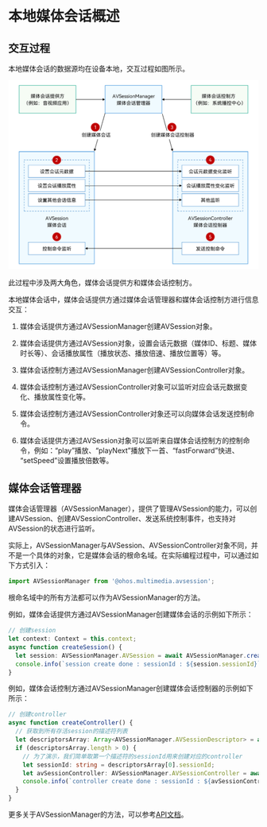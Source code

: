 # 本地媒体会话概述

## 交互过程

本地媒体会话的数据源均在设备本地，交互过程如图所示。

![Local AVSession Interaction Process](figures/local-avsession-interaction-process.png)

此过程中涉及两大角色，媒体会话提供方和媒体会话控制方。

本地媒体会话中，媒体会话提供方通过媒体会话管理器和媒体会话控制方进行信息交互：

1. 媒体会话提供方通过AVSessionManager创建AVSession对象。

2. 媒体会话提供方通过AVSession对象，设置会话元数据（媒体ID、标题、媒体时长等）、会话播放属性（播放状态、播放倍速、播放位置等）等。

3. 媒体会话控制方通过AVSessionManager创建AVSessionController对象。

4. 媒体会话控制方通过AVSessionController对象可以监听对应会话元数据变化、播放属性变化等。

5. 媒体会话控制方通过AVSessionController对象还可以向媒体会话发送控制命令。

6. 媒体会话提供方通过AVSession对象可以监听来自媒体会话控制方的控制命令，例如：“play”播放、“playNext”播放下一首、“fastForward”快进、 “setSpeed”设置播放倍数等。

## 媒体会话管理器

媒体会话管理器（AVSessionManager），提供了管理AVSession的能力，可以创建AVSession、创建AVSessionController、发送系统控制事件，也支持对AVSession的状态进行监听。

实际上，AVSessionManager与AVSession、AVSessionController对象不同，并不是一个具体的对象，它是媒体会话的根命名域。在实际编程过程中，可以通过如下方式引入：

```ts
import AVSessionManager from '@ohos.multimedia.avsession';
```

根命名域中的所有方法都可以作为AVSessionManager的方法。

例如，媒体会话提供方通过AVSessionManager创建媒体会话的示例如下所示：
 
```ts
// 创建session
let context: Context = this.context;
async function createSession() {
  let session: AVSessionManager.AVSession = await AVSessionManager.createAVSession(context, 'SESSION_NAME', 'audio');
  console.info(`session create done : sessionId : ${session.sessionId}`);
}
```

例如，媒体会话控制方通过AVSessionManager创建媒体会话控制器的示例如下所示：

```ts
// 创建controller
async function createController() {
  // 获取到所有存活session的描述符列表
  let descriptorsArray: Array<AVSessionManager.AVSessionDescriptor> = await AVSessionManager.getAllSessionDescriptors();
  if (descriptorsArray.length > 0) {
    // 为了演示，我们简单取第一个描述符的sessionId用来创建对应的controller
    let sessionId: string = descriptorsArray[0].sessionId;
    let avSessionController: AVSessionManager.AVSessionController = await AVSessionManager.createController(sessionId);
    console.info(`controller create done : sessionId : ${avSessionController.sessionId}`);
  }
}
```

更多关于AVSessionManager的方法，可以参考[API文档](../reference/apis/js-apis-avsession.md)。

